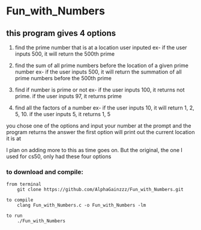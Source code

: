# Fun_with_Numbers

## this program gives 4 options

1) find the prime number that is at a location user inputed
    ex- if the user inputs 500, it will return the 500th prime

2) find the sum of all prime numbers before the location of a given prime number
    ex- if the user inputs 500, it will return the summation of all prime numbers before the 500th prime

3) find if number is prime or not
    ex- if the user inputs 100, it returns not prime. if the user inputs 97, it returns prime

4) find all the factors of a number
    ex- if the user inputs 10, it will return 1, 2, 5, 10. if the user inputs 5, it returns 1, 5

you chose one of the options and input your number at the prompt and the program returns the answer
    the first option will print out the current location it is at

I plan on adding more to this as time goes on. But the original, the one I used for cs50, only had these four options

### to download and compile: 
    from terminal
        git clone https://github.com/AlphaGainzzz/Fun_with_Numbers.git
    
    to compile
        clang Fun_with_Numbers.c -o Fun_with_Numbers -lm

    to run
        ./Fun_with_Numbers
